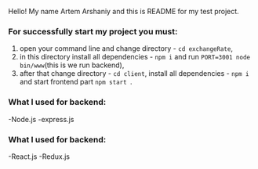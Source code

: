 
Hello!
My name Artem Arshaniy and this is README for my test project.

### For successfully start my project you must:

1. open your command line and change directory - ```cd exchangeRate```,
2. in this directory install all dependencies - ```npm i```
    and run ```PORT=3001 node bin/www```(this is we run backend),
3. after that change directory - ```cd client```,
    install all dependencies - ```npm i```
    and start frontend part ```npm start ```.

### What I used  for backend:
-Node.js
-express.js

### What I used  for backend:
-React.js
-Redux.js
